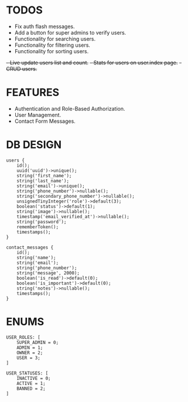 # TODOS
- Fix auth flash messages.
- Add a button for super admins to verify users.
- Functionality for searching users.
- Functionality for filtering users.
- Functionality for sorting users.

~~- Live update users list and count.~~
~~- Stats for users on user.index page.~~
~~- CRUD users.~~



# FEATURES
- Authentication and Role-Based Authorization.
- User Management.
- Contact Form Messages.



# DB DESIGN
```
users {
    id();
    uuid('uuid')->unique();
    string('first_name');
    string('last_name');
    string('email')->unique();
    string('phone_number')->nullable();
    string('secondary_phone_number')->nullable();
    unsignedTinyInteger('role')->default(3);
    boolean('status')->default(1);
    string('image')->nullable();
    timestamp('email_verified_at')->nullable();
    string('password');
    rememberToken();
    timestamps();
}

contact_messages {
    id();
    string('name');
    string('email');
    string('phone_number');
    string('message', 2000);
    boolean('is_read')->default(0);
    boolean('is_important')->default(0);
    string('notes')->nullable();
    timestamps();
}
```



# ENUMS
```
USER_ROLES: [
    SUPER_ADMIN = 0;
    ADMIN = 1;
    OWNER = 2;
    USER = 3;
]

USER_STATUSES: [
    INACTIVE = 0;
    ACTIVE = 1;
    BANNED = 2;
]
```
